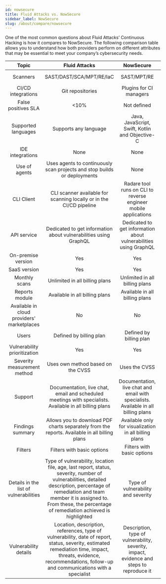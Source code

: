 ```yaml
---
id: nowsecure
title: Fluid Attacks vs. NowSecure
sidebar_label: NowSecure
slug: /about/compare/nowsecure
---
```


One of the most common questions about
Fluid Attacks’ Continuous Hacking is
how it compares to NowSecure.
The following comparison table allows
you to understand how both providers perform
on different attributes that may be essential
to meet your company’s cybersecurity needs.

|                    **Topic**                    |                                                                                                                        **Fluid Attacks**                                                                                                               |                                                                                         **NowSecure**                                                                                        | **Advantage** |
|:-----------------------------------------------:|:------------------------------------------------------------------------------------------------------------------------------------------------------------------------------------------------------------------------------------------------------:|:--------------------------------------------------------------------------------------------------------------------------------------------------------------------------------------------:|:-------------:|
| Scanners                                        | SAST/DAST/SCA/MPT/RE/IaC                                                                                                                                                                                                                               | SAST/MPT/RE                                                                                                                                                                                  | Fluid Attacks |
| CI/CD integrations                              | Git repositories                                                                                                                                                                                                                                       | Plugins for CI managers                                                                                                                                                                      | Similar       |
| False positives SLA                             |                                                                                                                                                                                                                                                   <10% | Not defined                                                                                                                                                                                  | Fluid Attacks |
| Supported languages                             | Supports any language                                                                                                                                                                                                                                  | Java, JavaScript, Swift, Kotlin and Objective-C                                                                                                                                              | Fluid Attacks |
| IDE integrations                                | None                                                                                                                                                                                                                                                   | None                                                                                                                                                                                         | Similar       |
| Use of agents                                   | Uses agents to continuously scan projects and stop builds or deployments                                                                                                                                                                               | None                                                                                                                                                                                         | Fluid Attacks |
| CLI Client                                      | CLI scanner available for scanning locally or in the CI/CD pipeline                                                                                                                                                                                    | Radare tool runs on CLI to reverse engineer mobile applications                                                                                                                              | Similar       |
| API service                                     | Dedicated to get information about vulnerabilities using GraphQL                                                                                                                                                                                       | Dedicated to get information about vulnerabilities using GraphQL                                                                                                                             | Similar       |
| On-premise version                              | Yes                                                                                                                                                                                                                                                    | Yes                                                                                                                                                                                          | Similar       |
| SaaS version                                    | Yes                                                                                                                                                                                                                                                    | Yes                                                                                                                                                                                          | Similar       |
| Monthly scans                                   | Unlimited in all billing plans                                                                                                                                                                                                                         | Unlimited in all billing plans                                                                                                                                                               | Similar       |
| Reports module                                  | Available in all billing plans                                                                                                                                                                                                                         | Available in all billing plans                                                                                                                                                               | Similar       |
| Available in cloud providers' marketplaces      | No                                                                                                                                                                                                                                                     | No                                                                                                                                                                                           | Similar       |
| Users                                           | Defined by billing plan                                                                                                                                                                                                                                | Defined by billing plan                                                                                                                                                                      | Similar       |
| Vulnerability prioritization                    | Yes                                                                                                                                                                                                                                                    | Yes                                                                                                                                                                                          | Similar       |
| Severity measurement method                     | Uses own method based on the CVSS                                                                                                                                                                                                                      | Uses the CVSS                                                                                                                                                                                | Fluid Attacks |
| Support                                         | Documentation, live chat, email and scheduled meetings with specialists. Available in all billing plans                                                                                                                                                | Documentation, live chat and email with specialists.  Available in all billing plans                                                                                                         | Fluid Attacks |
| Findings summary                                | Allows you to download PDF charts separately from the reports. Available in all billing plans                                                                                                                                                          | Available only for visualization in all billing plans                                                                                                                                        | Fluid Attacks |
| Filters                                         | Filters with basic options                                                                                                                                                                                                                             | Filters with basic options                                                                                                                                                                   | Similar       |
| Details in the list of vulnerabilities          | Type of vulnerability, location file, age, last report, status, severity, number of vulnerabilities, detailed description, percentage of remediation and team member it is assigned to. From these, the percentage of remediation achieved is highlighted | Type of vulnerability and severity                                                                                                                                                           | Fluid Attacks |
| Vulnerability details                           | Location, description, references, type of vulnerability, date of report, status, severity, estimated remediation time, impact, threats, evidence, recommendations, follow-up and communications with a specialist                                     | Description, type of vulnerability, severity, impact, evidence and steps to reproduce it                                                                                                     | Similar       |
